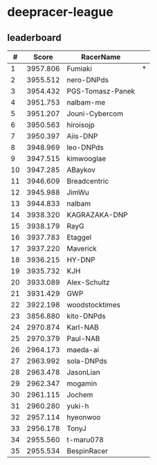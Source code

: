 # deepracer-league

## leaderboard

<!-- leaderboard -->
| # | Score | RacerName |   |
| - | ----- | --------- | - |
| 1 | 3957.806 | Fumiaki | * |
| 2 | 3955.512 | nero-DNPds | |
| 3 | 3954.432 | PGS-Tomasz-Panek | |
| 4 | 3951.753 | nalbam-me | |
| 5 | 3951.207 | Jouni-Cybercom | |
| 6 | 3950.563 | hiroisojp | |
| 7 | 3950.397 | Aiis-DNP | |
| 8 | 3948.969 | leo-DNPds | |
| 9 | 3947.515 | kimwooglae | |
| 10 | 3947.285 | ABaykov | |
| 11 | 3946.609 | Breadcentric | |
| 12 | 3945.988 | JimWu | |
| 13 | 3944.833 | nalbam | |
| 14 | 3938.320 | KAGRAZAKA-DNP | |
| 15 | 3938.179 | RayG | |
| 16 | 3937.783 | Etaggel | |
| 17 | 3937.220 | Maverick | |
| 18 | 3936.215 | HY-DNP | |
| 19 | 3935.732 | KJH | |
| 20 | 3933.089 | Alex-Schultz | |
| 21 | 3931.429 | GWP | |
| 22 | 3922.198 | woodstocktimes | |
| 23 | 3856.880 | kito-DNPds | |
| 24 | 2970.874 | Karl-NAB | |
| 25 | 2970.379 | Paul-NAB | |
| 26 | 2964.173 | maeda-ai | |
| 27 | 2963.992 | sola-DNPds | |
| 28 | 2963.478 | JasonLian | |
| 29 | 2962.347 | mogamin | |
| 30 | 2961.115 | Jochem | |
| 31 | 2960.280 | yuki-h | |
| 32 | 2957.114 | hyeonwoo | |
| 33 | 2956.178 | TonyJ | |
| 34 | 2955.560 | t-maru078 | |
| 35 | 2955.534 | BespinRacer | |
